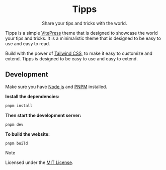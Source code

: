 <div align="center">
  <h1>Tipps</h1>
  <p>Share your tips and tricks with the world.</p>
</div>

Tipps is a simple [VitePress](https://vitepress.dev) theme that is designed to showcase the world your tips and tricks. It is a minimalistic theme that is designed to be easy to use and easy to read.

Build with the power of [Tailwind CSS](https://tailwindcss.com/), to make it easy to customize and extend. Tipps _is_ designed to be easy to use and easy to extend.

## Development

Make sure you have [Node.js](https://nodejs.org) and [PNPM](https://pnpm.io) installed.

**Install the dependencies:**

```bash
pnpm install
```

**Then start the development server:**

```bash
pnpm dev
```

**To build the website:**

```bash
pnpm build
```

> [!NOTE]
> Licensed under the [MIT License](https://github.com/GabsEdits/tipps/blob/main/LICENSE.txt).
